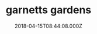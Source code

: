 ---
date: 2018-04-15T08:44:08.000Z
title: garnetts gardens
latitude: 52.188209533691406
longitude: 1.3726696968078613
url: http://www.garnettsgardens.co.uk
category: checkin
---